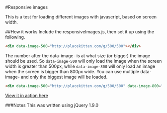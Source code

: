 #Responsive images

This is a test for loading different images with javascript, based on screen width.

##How it works
Include the responsiveImages.js, then set it up using the following.  

```html
<div data-image-500="http://placekitten.com/g/500/500"></div>
```

The number after the data-image- is at what size (or bigger) the image should be used. So `data-image-500` will only load the image when the 
screen width is greater than 500px, while `data-image-800` will only load an image when the screen is bigger than 800px wide.
You can use multiple data-image-<size> and only the biggest image will be loaded.

```html
<div data-image-500="http://placekitten.com/g/500/500" data-image-800="http://placekitten.com/g/800/800"></div>
```

[View it in action here](http://martinblackburn.github.com/responsive-images/)

###Notes
This was written using jQuery 1.9.0